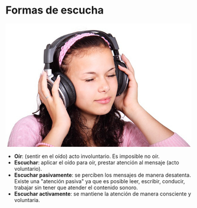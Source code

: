 # Formas de escucha


[![escuchar. Licencia Creative Commons 4.0 by](img/Escuchar2.jpg "escuchar2")](https://goo.gl/e4NRHj)


*   **Oír**: (sentir en el oído) acto involuntario. Es imposible no oír.
*   **Escuchar**: aplicar el oído para oír, prestar atención al mensaje (acto voluntario).
*   **Escuchar pasivamente**: se perciben los mensajes de manera desatenta. Existe una "atención pasiva" ya que es posible leer, escribir, conducir, trabajar sin tener que atender el contenido sonoro.
*   **Escuchar activamente**: se mantiene la atención de manera consciente y voluntaria.


